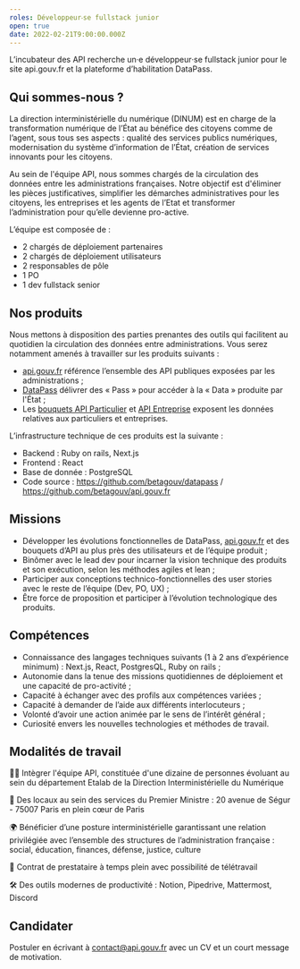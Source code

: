 ```yaml
---
roles: Développeur‧se fullstack junior
open: true
date: 2022-02-21T9:00:00.000Z
---
```

L’incubateur des API recherche un‧e développeur‧se fullstack junior pour le site api.gouv.fr et la plateforme d’habilitation DataPass.

## **Qui sommes-nous ?**

La direction interministérielle du numérique (DINUM) est en charge de la transformation numérique de l’État au bénéfice des citoyens comme de l’agent, sous tous ses aspects : qualité des services publics numériques, modernisation du système d’information de l’État, création de services innovants pour les citoyens.

Au sein de l'équipe API, nous sommes chargés de la circulation des données entre les administrations françaises. Notre objectif est d'éliminer les pièces justificatives, simplifier les démarches administratives pour les citoyens, les entreprises et les agents de l’Etat et transformer l’administration pour qu’elle devienne pro-active.

L’équipe est composée de :

- 2 chargés de déploiement partenaires
- 2 chargés de déploiement utilisateurs
- 2 responsables de pôle
- 1 PO
- 1 dev fullstack senior

## Nos produits

Nous mettons à disposition des parties prenantes des outils qui facilitent au quotidien la circulation des données entre administrations. Vous serez notamment amenés à travailler sur les produits suivants : 

- [api.gouv.fr](http://api.gouv.fr) référence l’ensemble des API publiques exposées par les administrations ;
- [DataPass](https://beta.gouv.fr/startups/datapass.html) délivrer des « Pass » pour accéder à la « Data » produite par l'État ;
- Les [bouquets API Particulier](https://beta.gouv.fr/startups/api-particulier.html) et [API Entreprise](https://beta.gouv.fr/startups/api-entreprise.html) exposent les données relatives aux particuliers et entreprises.

L’infrastructure technique de ces produits est la suivante : 

- Backend : Ruby on rails, Next.js
- Frontend : React
- Base de donnée : PostgreSQL
- Code source : https://github.com/betagouv/datapass / https://github.com/betagouv/api.gouv.fr

## **Missions**

- Développer les évolutions fonctionnelles de DataPass, [api.gouv.fr](http://api.gouv.fr) et des bouquets d’API au plus près des utilisateurs et de l’équipe produit ;
- Binômer avec le lead dev pour incarner la vision technique des produits et son exécution, selon les méthodes agiles et lean ;
- Participer aux conceptions technico-fonctionnelles des user stories avec le reste de l’équipe (Dev, PO, UX) ;
- Être force de proposition et participer à l’évolution technologique des produits.

## **Compétences**

- Connaissance des langages techniques suivants (1 à 2 ans d’expérience minimum) : Next.js, React, PostgresQL, Ruby on rails ;
- Autonomie dans la tenue des missions quotidiennes de déploiement et une capacité de pro-activité ;
- Capacité à échanger avec des profils aux compétences variées ;
- Capacité à demander de l’aide aux différents interlocuteurs ;
- Volonté d’avoir une action animée par le sens de l’intérêt général ;
- Curiosité envers les nouvelles technologies et méthodes de travail.

## **Modalités de travail**

🧑‍🚀 Intègrer l'équipe API, constituée d'une dizaine de personnes évoluant au sein du département Etalab de la Direction Interministérielle du Numérique 

📍 Des locaux au sein des services du Premier Ministre :  20 avenue de Ségur - 75007 Paris en plein cœur de Paris

🌍 Bénéficier d’une posture interministérielle garantissant une relation privilégiée avec l’ensemble des structures de l’administration française : social, éducation, finances, défense, justice, culture

📝 Contrat de prestataire à temps plein avec possibilité de télétravail

🛠 Des outils modernes de productivité : Notion, Pipedrive, Mattermost, Discord

## **Candidater**

Postuler en écrivant à [contact@api.gouv.fr](mailto:contact@api.gouv.fr) avec un CV et un court message de motivation.
